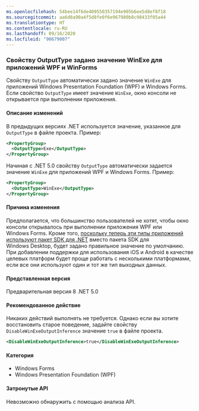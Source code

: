 ```yaml
---
ms.openlocfilehash: 54bee14f6de409550357194e905b6ee5d8ef8f18
ms.sourcegitcommit: aa6d8a90a4f5d8fe0f6e967980b8c98433f05a44
ms.translationtype: HT
ms.contentlocale: ru-RU
ms.lasthandoff: 09/16/2020
ms.locfileid: "90679007"
---
```

### <a name="outputtype-set-to-winexe-for-wpf-and-winforms-apps"></a>Свойству OutputType задано значение WinExe для приложений WPF и WinForms

Свойству `OutputType` автоматически задано значение `WinExe` для приложений Windows Presentation Foundation (WPF) и Windows Forms. Если свойство `OutputType` имеет значение `WinExe`, окно консоли не открывается при выполнении приложения.

#### <a name="change-description"></a>Описание изменений

В предыдущих версиях .NET используется значение, указанное для `OutputType` в файле проекта. Пример:

```xml
<PropertyGroup>
  <OutputType>Exe</OutputType>
</PropertyGroup>
```

Начиная с .NET 5.0 свойству `OutputType` автоматически задается значение `WinExe` для приложений WPF и Windows Forms. Пример:

```xml
<PropertyGroup>
  <OutputType>WinExe</OutputType>
</PropertyGroup>
```

#### <a name="reason-for-change"></a>Причина изменения

Предполагается, что большинство пользователей не хотят, чтобы окно консоли открывалось при выполнении приложения WPF или Windows Forms. Кроме того, [поскольку теперь эти типы приложений используют пакет SDK для .NET](../../../../docs/core/compatibility/wpf.md#winforms-and-wpf-apps-use-microsoftnetsdk) вместо пакета SDK для Windows Desktop, будет задано правильное значение по умолчанию. При добавлении поддержки для использования iOS и Android в качестве целевых платформ будет проще работать с несколькими платформами, если все они используют один и тот же тип выходных данных.

#### <a name="version-introduced"></a>Представленная версия

Предварительная версия 8 .NET 5.0

#### <a name="recommended-action"></a>Рекомендованное действие

Никаких действий выполнять не требуется. Однако если вы хотите восстановить старое поведение, задайте свойству `DisableWinExeOutputInference` значение `true` в файле проекта.

```xml
<DisableWinExeOutputInference>true</DisableWinExeOutputInference>
```

#### <a name="category"></a>Категория

- Windows Forms
- Windows Presentation Foundation (WPF)

#### <a name="affected-apis"></a>Затронутые API

Невозможно обнаружить с помощью анализа API.

<!-- 

#### Affected APIs

Not detectable via API analysis.

-->
